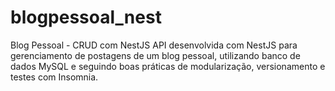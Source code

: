 # blogpessoal_nest
Blog Pessoal - CRUD com NestJS API desenvolvida com NestJS para gerenciamento de postagens de um blog pessoal, utilizando banco de dados MySQL e seguindo boas práticas de modularização, versionamento e testes com Insomnia.
